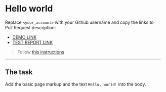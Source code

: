 # Hello world
Replace `<your_account>` with your Github username and copy the links to Pull Request description:
- [DEMO LINK](https://VeronikaLushchik.github.io/layout_hello-world/)
- [TEST REPORT LINK](https://VeronikaLushchik.github.io/layout_hello-world/report/html_report/)

> Follow [this instructions](https://github.com/mate-academy/layout_task-guideline#how-to-solve-the-layout-tasks-on-github)
___

## The task
Add the basic page markup and the text `Hello, world!` into the body.
